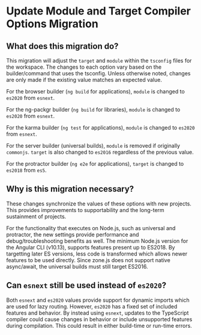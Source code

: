 # Update Module and Target Compiler Options Migration

## What does this migration do?

This migration will adjust the `target` and `module` within the `tsconfig` files for the workspace.
The changes to each option vary based on the builder/command that uses the tsconfig.
Unless otherwise noted, changes are only made if the existing value matches an expected value.

For the browser builder (`ng build` for applications), `module` is changed to `es2020` from `esnext`.

For the ng-packgr builder (`ng build` for libraries), `module` is changed to `es2020` from `esnext`.

For the karma builder (`ng test` for applications), `module` is changed to `es2020` from `esnext`.

For the server builder (universal builds), `module` is removed if originally `commonjs`.
`target` is also changed to `es2016` regardless of the previous value.

For the protractor builder (`ng e2e` for applications), `target` is changed to `es2018` from `es5`.

## Why is this migration necessary?

These changes synchronize the values of these options with new projects.
This provides improvements to supportability and the long-term sustainment of projects.

For the functionality that executes on Node.js, such as universal and protractor, the new settings
provide performance and debug/troubleshooting benefits as well.
The minimum Node.js version for the Angular CLI (v10.13), supports features present up to ES2018.
By targetting later ES versions, less code is transformed which allows newer features to be used directly.
Since zone.js does not support native async/await, the universal builds must still target ES2016.

## Can `esnext` still be used instead of `es2020`?

Both `esnext` and `es2020` values provide support for dynamic imports which are used for lazy routing.
However, `es2020` has a fixed set of included features and behavior.
By instead using `esnext`, updates to the TypeScript compiler could cause changes in behavior or include
unsupported features during compilation.  This could result in either build-time or run-time errors.

